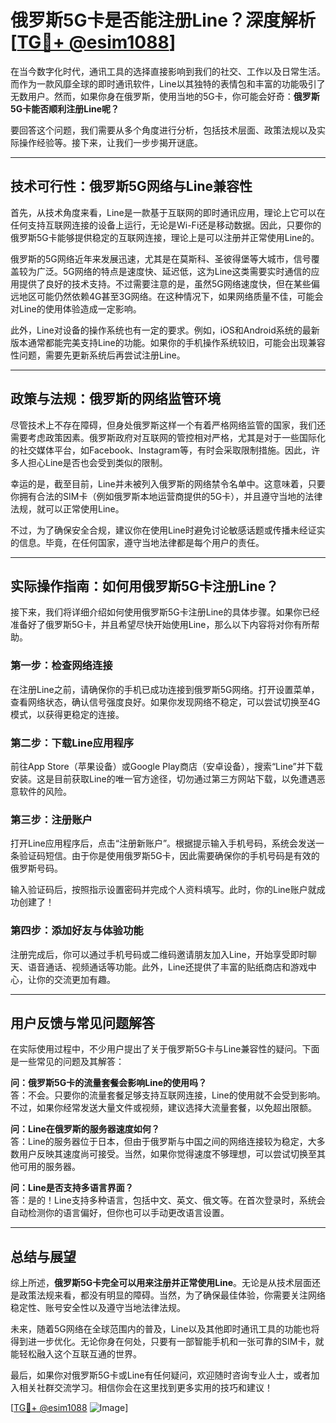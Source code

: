 # 俄罗斯5G卡是否能注册Line？深度解析[[TG💪+ @esim1088](https://t.me/s/esim1088)]

在当今数字化时代，通讯工具的选择直接影响到我们的社交、工作以及日常生活。而作为一款风靡全球的即时通讯软件，Line以其独特的表情包和丰富的功能吸引了无数用户。然而，如果你身在俄罗斯，使用当地的5G卡，你可能会好奇：**俄罗斯5G卡能否顺利注册Line呢？**

要回答这个问题，我们需要从多个角度进行分析，包括技术层面、政策法规以及实际操作经验等。接下来，让我们一步步揭开谜底。

---

## 技术可行性：俄罗斯5G网络与Line兼容性

首先，从技术角度来看，Line是一款基于互联网的即时通讯应用，理论上它可以在任何支持互联网连接的设备上运行，无论是Wi-Fi还是移动数据。因此，只要你的俄罗斯5G卡能够提供稳定的互联网连接，理论上是可以注册并正常使用Line的。

俄罗斯的5G网络近年来发展迅速，尤其是在莫斯科、圣彼得堡等大城市，信号覆盖较为广泛。5G网络的特点是速度快、延迟低，这为Line这类需要实时通信的应用提供了良好的技术支持。不过需要注意的是，虽然5G网络速度快，但在某些偏远地区可能仍然依赖4G甚至3G网络。在这种情况下，如果网络质量不佳，可能会对Line的使用体验造成一定影响。

此外，Line对设备的操作系统也有一定的要求。例如，iOS和Android系统的最新版本通常都能完美支持Line的功能。如果你的手机操作系统较旧，可能会出现兼容性问题，需要先更新系统后再尝试注册Line。

---

## 政策与法规：俄罗斯的网络监管环境

尽管技术上不存在障碍，但身处俄罗斯这样一个有着严格网络监管的国家，我们还需要考虑政策因素。俄罗斯政府对互联网的管控相对严格，尤其是对于一些国际化的社交媒体平台，如Facebook、Instagram等，有时会采取限制措施。因此，许多人担心Line是否也会受到类似的限制。

幸运的是，截至目前，Line并未被列入俄罗斯的网络禁令名单中。这意味着，只要你拥有合法的SIM卡（例如俄罗斯本地运营商提供的5G卡），并且遵守当地的法律法规，就可以正常使用Line。

不过，为了确保安全合规，建议你在使用Line时避免讨论敏感话题或传播未经证实的信息。毕竟，在任何国家，遵守当地法律都是每个用户的责任。

---

## 实际操作指南：如何用俄罗斯5G卡注册Line？

接下来，我们将详细介绍如何使用俄罗斯5G卡注册Line的具体步骤。如果你已经准备好了俄罗斯5G卡，并且希望尽快开始使用Line，那么以下内容将对你有所帮助。

### 第一步：检查网络连接
在注册Line之前，请确保你的手机已成功连接到俄罗斯5G网络。打开设置菜单，查看网络状态，确认信号强度良好。如果你发现网络不稳定，可以尝试切换至4G模式，以获得更稳定的连接。

### 第二步：下载Line应用程序
前往App Store（苹果设备）或Google Play商店（安卓设备），搜索“Line”并下载安装。这是目前获取Line的唯一官方途径，切勿通过第三方网站下载，以免遭遇恶意软件的风险。

### 第三步：注册账户
打开Line应用程序后，点击“注册新账户”。根据提示输入手机号码，系统会发送一条验证码短信。由于你是使用俄罗斯5G卡，因此需要确保你的手机号码是有效的俄罗斯号码。

输入验证码后，按照指示设置密码并完成个人资料填写。此时，你的Line账户就成功创建了！

### 第四步：添加好友与体验功能
注册完成后，你可以通过手机号码或二维码邀请朋友加入Line，开始享受即时聊天、语音通话、视频通话等功能。此外，Line还提供了丰富的贴纸商店和游戏中心，让你的交流更加有趣。

---

## 用户反馈与常见问题解答

在实际使用过程中，不少用户提出了关于俄罗斯5G卡与Line兼容性的疑问。下面是一些常见的问题及其解答：

**问：俄罗斯5G卡的流量套餐会影响Line的使用吗？**  
答：不会。只要你的流量套餐足够支持互联网连接，Line的使用就不会受到影响。不过，如果你经常发送大量文件或视频，建议选择大流量套餐，以免超出限额。

**问：Line在俄罗斯的服务器速度如何？**  
答：Line的服务器位于日本，但由于俄罗斯与中国之间的网络连接较为稳定，大多数用户反映其速度尚可接受。当然，如果你觉得速度不够理想，可以尝试切换至其他可用的服务器。

**问：Line是否支持多语言界面？**  
答：是的！Line支持多种语言，包括中文、英文、俄文等。在首次登录时，系统会自动检测你的语言偏好，但你也可以手动更改语言设置。

---

## 总结与展望

综上所述，**俄罗斯5G卡完全可以用来注册并正常使用Line**。无论是从技术层面还是政策法规来看，都没有明显的障碍。当然，为了确保最佳体验，你需要关注网络稳定性、账号安全性以及遵守当地法律法规。

未来，随着5G网络在全球范围内的普及，Line以及其他即时通讯工具的功能也将得到进一步优化。无论你身在何处，只要有一部智能手机和一张可靠的SIM卡，就能轻松融入这个互联互通的世界。

最后，如果你对俄罗斯5G卡或Line有任何疑问，欢迎随时咨询专业人士，或者加入相关社群交流学习。相信你会在这里找到更多实用的技巧和建议！

[[TG💪+ @esim1088](https://t.me/s/esim1088) ![Image](https://i.postimg.cc/4NQfJmqS/Snipaste-2025-05-13-00-14-12.png)]
